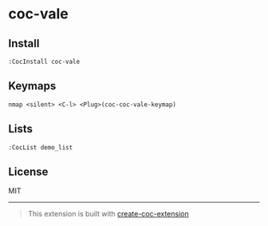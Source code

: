 # coc-vale



## Install

`:CocInstall coc-vale`

## Keymaps

`nmap <silent> <C-l> <Plug>(coc-coc-vale-keymap)`

## Lists

`:CocList demo_list`

## License

MIT

---

> This extension is built with [create-coc-extension](https://github.com/fannheyward/create-coc-extension)
